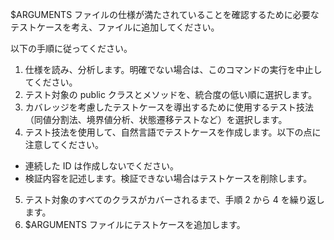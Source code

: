 $ARGUMENTS ファイルの仕様が満たされていることを確認するために必要なテストケースを考え、ファイルに追加してください。

以下の手順に従ってください。

1. 仕様を読み、分析します。明確でない場合は、このコマンドの実行を中止してください。
2. テスト対象の public クラスとメソッドを、統合度の低い順に選択します。
3. カバレッジを考慮したテストケースを導出するために使用するテスト技法（同値分割法、境界値分析、状態遷移テストなど）を選択します。
4. テスト技法を使用して、自然言語でテストケースを作成します。以下の点に注意してください。
  - 連続した ID は作成しないでください。
  - 検証内容を記述します。検証できない場合はテストケースを削除します。
5. テスト対象のすべてのクラスがカバーされるまで、手順 2 から 4 を繰り返します。
6. $ARGUMENTS ファイルにテストケースを追加します。